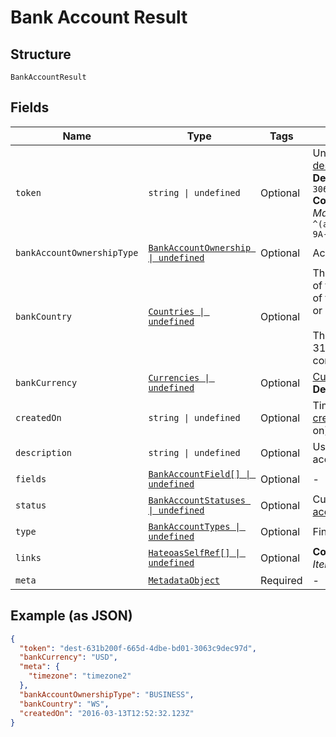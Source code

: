 
# Bank Account Result

## Structure

`BankAccountResult`

## Fields

| Name | Type | Tags | Description |
|  --- | --- | --- | --- |
| `token` | `string \| undefined` | Optional | Unique identifier representing the [destination of funds](#/rest/models/structures/destination-token)<br>**Default**: `'dest-631b200f-665d-4dbe-bd01-3063c9dec97d'`<br>**Constraints**: *Minimum Length*: `41`, *Maximum Length*: `41`, *Pattern*: `^(acct\|dest\|user)-[0-9A-Fa-f]{8}(?:-[0-9A-Fa-f]{4}){3}-[0-9A-Fa-f]{12}$` |
| `bankAccountOwnershipType` | [`BankAccountOwnership \| undefined`](../../doc/models/bank-account-ownership.md) | Optional | Account [ownership types](#/rest/models/structures/bank-account-ownership) |
| `bankCountry` | [`Countries \| undefined`](../../doc/models/countries.md) | Optional | Throughout the PayQuicker API, the usage of the 2-letter alpha code is used in place of the country name, e.g., for bank country or residential country.<br><br>The 2-letter codes adhere to the ISO 3166-1 spec and are listed here for convenience. |
| `bankCurrency` | [`Currencies \| undefined`](../../doc/models/currencies.md) | Optional | [Currency code type](#/rest/models/structures/country) for the object<br>**Default**: `Currencies.USD` |
| `createdOn` | `string \| undefined` | Optional | Time object was [created](#/rest/models/structures/created-on)(#/rest/models/structures/created-on) |
| `description` | `string \| undefined` | Optional | User-supplied description of the bank account for reference |
| `fields` | [`BankAccountField[] \| undefined`](../../doc/models/bank-account-field.md) | Optional | - |
| `status` | [`BankAccountStatuses \| undefined`](../../doc/models/bank-account-statuses.md) | Optional | Current verification status type of the [bank account](#/rest/models/structures/bank-account-status) |
| `type` | [`BankAccountTypes \| undefined`](../../doc/models/bank-account-types.md) | Optional | Financial purpose of the [bank account](#/rest/models/structures/bank-account-type) |
| `links` | [`HateoasSelfRef[] \| undefined`](../../doc/models/hateoas-self-ref.md) | Optional | **Constraints**: *Minimum Items*: `1`, *Unique Items Required* |
| `meta` | [`MetadataObject`](../../doc/models/metadata-object.md) | Required | - |

## Example (as JSON)

```json
{
  "token": "dest-631b200f-665d-4dbe-bd01-3063c9dec97d",
  "bankCurrency": "USD",
  "meta": {
    "timezone": "timezone2"
  },
  "bankAccountOwnershipType": "BUSINESS",
  "bankCountry": "WS",
  "createdOn": "2016-03-13T12:52:32.123Z"
}
```

